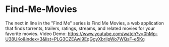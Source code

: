 # Find-Me-Movies
The next in line in the "Find Me" series is Find Me Movies, a web application that finds torrents, trailers, ratings, streams, and related movies for your favorite movies. 
Video Demo: https://www.youtube.com/watch?v=0hMp-U38UKo&index=3&list=PLG3CZEAwI9EqGgyXbrilpWo7WQsF-e5Kg
